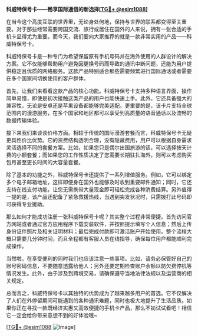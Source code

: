 **科威特保号卡——畅享国际通信的新选择[[TG💪+ @esim1088](https://t.me/s/esim1088)]**

在当今这个高度互联的世界里，无论身处何地，保持与世界的联系都变得至关重要。对于那些经常需要跨国交流、旅行或居住在国外的人来说，拥有一张合适的手机卡显得尤为重要。而今天，我们要向大家推荐的就是一款非常实用的产品——科威特保号卡。

科威特保号卡是一种专门为希望保留原有手机号码并在海外使用的人群设计的解决方案。它不仅能够帮助用户避免因更换号码而导致的通讯中断问题，还能为用户提供稳定且优质的网络服务。这款产品特别适合那些需要频繁进行国际通话或者需要在多个国家间切换使用的客户群体。

首先，让我们来看看这款产品的核心功能。科威特保号卡支持多种语言界面，操作简单易懂，即使是初次接触这类产品的用户也能快速上手。此外，它还具备强大的兼容性，无论是安卓还是苹果设备都能够完美适配。更重要的是，该卡片支持全球范围内的漫游服务，在多个国家和地区都可以享受到高质量的语音通话以及流畅的数据传输体验。

接下来我们来谈谈价格方面。相较于传统的国际漫游套餐而言，科威特保号卡无疑更具性价比优势。它的资费结构透明合理，没有隐藏费用，用户可以根据自身需求灵活选择不同的套餐方案。比如，如果您只是偶尔出国旅游的话，可以选择按天计费的小额套餐；而如果您的工作性质决定了您需要长期驻扎海外，则可以考虑购买包月甚至更长时间的大容量套餐。

除了基本的功能之外，科威特保号卡还提供了一系列增值服务。例如，它可以绑定多个电子邮箱地址，这样即便身在国外也能够及时收到重要邮件通知；同时，它还支持在线支付功能，让您无需携带大量现金即可轻松完成各种消费结算。另外值得一提的是，该产品还配备了紧急救援热线，当遇到突发状况时，只需拨打此号码即可获得专业援助。

那么如何才能成功注册一张科威特保号卡呢？其实整个过程非常便捷。首先访问官方网站或者通过官方应用程序下载安装软件，并按照提示填写个人信息；然后上传身份证件照片及相关证明材料；最后完成付款即可激活账户开始使用。整个流程大概只需要几分钟时间，而且全程都有客服人员在线指导，确保每位用户都能顺利完成操作。

当然啦，在享受便利的同时我们也应该注意一些事项。比如，请务必保管好自己的账号密码信息，不要随意透露给他人；另外还要定期检查账户余额以防欠费停机等情况发生。此外，由于涉及到跨境交易，请确保遵守当地法律法规以及运营商的相关规定。

总而言之，科威特保号卡以其独特的优势成为了越来越多用户的首选。它不仅解决了人们在外停留期间可能遇到的各种通讯难题，同时也极大地提升了生活品质。如果你正在寻找一款既经济实惠又高效便捷的手机卡产品，那么不妨试试看吧！相信它一定会给你带来意想不到的好体验哦~

[[TG💪+ @esim1088](https://t.me/s/esim1088) ![Image](https://i.postimg.cc/4NQfJmqS/Snipaste-2025-05-13-00-14-12.png)]